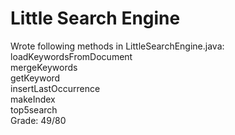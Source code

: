 # Little Search Engine
Wrote following methods in LittleSearchEngine.java:  
loadKeywordsFromDocument  
mergeKeywords  
getKeyword  
insertLastOccurrence  
makeIndex  
top5search  
Grade: 49/80
